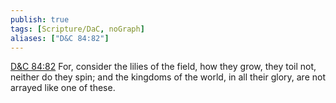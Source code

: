 ```yaml
---
publish: true
tags: [Scripture/DaC, noGraph]
aliases: ["D&C 84:82"]
---
```

[D&C 84:82](https://churchofjesuschrist.org/study/scriptures/dc-testament/dc/84?lang=eng&id=p82#p82) For, consider the lilies of the field, how they grow, they toil not, neither do they spin; and the kingdoms of the world, in all their glory, are not arrayed like one of these.
